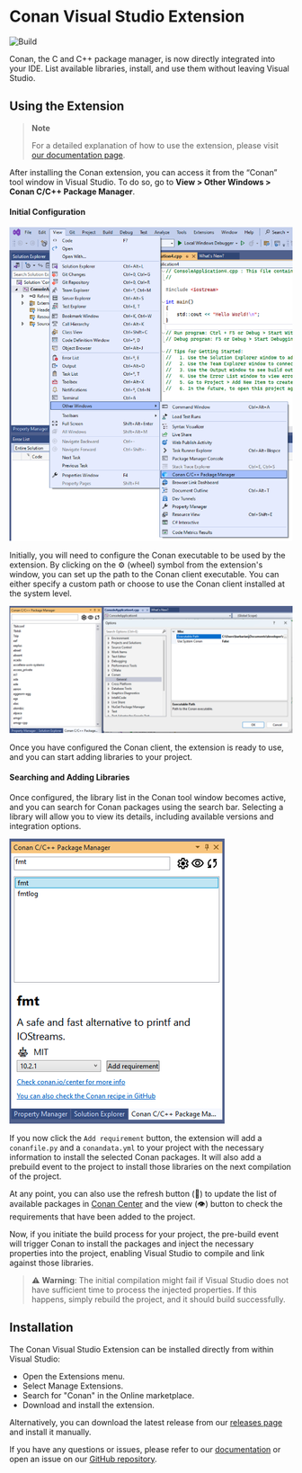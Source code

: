 # Conan Visual Studio Extension

![Build](https://github.com/conan-io/conan-vs-extension/actions/workflows/main.yml/badge.svg?branch=develop2)

Conan, the C and C++ package manager, is now directly integrated into your IDE. List
available libraries, install, and use them without leaving Visual Studio.

## Using the Extension

> **Note**
> 
> For a detailed explanation of how to use the extension, please visit [our documentation
> page](https://docs.conan.io/2/).

After installing the Conan extension, you can access it from the “Conan” tool window in
Visual Studio. To do so, go to **View > Other Windows > Conan C/C++ Package Manager**.

#### Initial Configuration

![Initial configuration](./.github/readme/tool-window-extension.png)

Initially, you will need to configure the Conan executable to be used by the extension. By
clicking on the ⚙️ (wheel) symbol from the extension's window, you can set up the path to
the Conan client executable. You can either specify a custom path or choose to use the
Conan client installed at the system level.

![Select Conan executable](./.github/readme/select-conan-executable.png)

Once you have configured the Conan client, the extension is ready to use, and you can
start adding libraries to your project.

#### Searching and Adding Libraries

Once configured, the library list in the Conan tool window becomes active, and you can
search for Conan packages using the search bar. Selecting a library will allow you to view
its details, including available versions and integration options.

![Select Conan executable](./.github/readme/search-packages.png)

If you now click the `Add requirement` button, the extension will add a `conanfile.py` and
a `conandata.yml` to your project with the necessary information to install the selected
Conan packages. It will also add a prebuild event to the project to install those
libraries on the next compilation of the project.

At any point, you can also use the refresh button (🔄) to update the list of available
packages in [Conan Center](https://conan.io/center) and the view (👁️) button to check the
requirements that have been added to the project.

Now, if you initiate the build process for your project, the pre-build event will trigger Conan to install the packages and inject the necessary properties into the project, enabling Visual Studio to compile and link against those libraries.

> ⚠️ **Warning**: The initial compilation might fail if Visual Studio does not have sufficient time to process the injected properties. If this happens, simply rebuild the project, and it should build successfully.

## Installation

The Conan Visual Studio Extension can be installed directly from within Visual Studio:

- Open the Extensions menu.
- Select Manage Extensions.
- Search for "Conan" in the Online marketplace.
- Download and install the extension.

Alternatively, you can download the latest release from our [releases
page](https://github.com/conan-io/conan-vs-extension/releases/latest) and install it
manually.

If you have any questions or issues, please refer to our
[documentation](https://docs.conan.io/) or open an issue on our [GitHub
repository](https://github.com/conan-io/conan-vs-extension).
